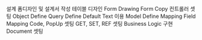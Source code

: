


설계
	폼디자인 및 설계서 작성
	테이블 디자인
Form Drawing
	Form Copy
	컨트롤러 셋팅
Object Define
	Query Define
		Default Text 이용
	Model Define
Mapping
	Field Mapping
		Code, PopUp 셋팅
	GET, SET, REF 셋팅
Business Logic 구현
	Document 셋팅
	